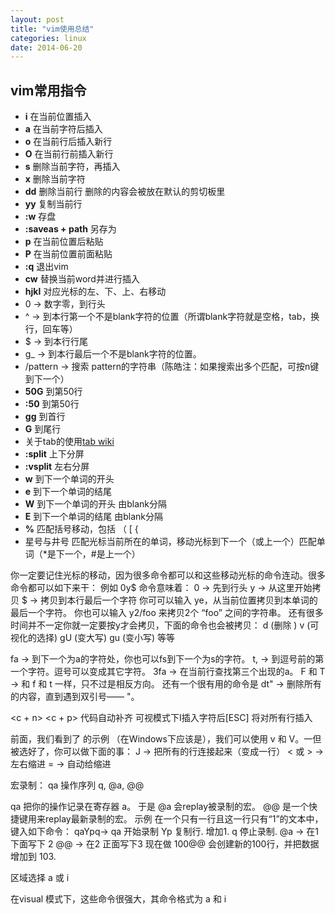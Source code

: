 ```yaml
---
layout: post
title: "vim使用总结"
categories: linux
date: 2014-06-20
---
```


## vim常用指令
* **i** 在当前位置插入 
* **a** 在当前字符后插入
* **o** 在当前行后插入新行
* **O** 在当前行前插入新行
* **s** 删除当前字符，再插入
* **x** 删除当前字符
* **dd** 删除当前行 删除的内容会被放在默认的剪切板里
* **yy** 复制当前行
* **:w** 存盘
* **:saveas + path** 另存为
* **p** 在当前位置后粘贴
* **P** 在当前位置前面粘贴
* **:q** 退出vim
* **cw** 替换当前word并进行插入
* **hjkl** 对应光标的左、下、上、右移动
* 0 → 数字零，到行头
* ^ → 到本行第一个不是blank字符的位置（所谓blank字符就是空格，tab，换行，回车等）
* $ → 到本行行尾
* g_ → 到本行最后一个不是blank字符的位置。
* /pattern → 搜索 pattern的字符串（陈皓注：如果搜索出多个匹配，可按n键到下一个）
* **50G** 到第50行
* **:50** 到第50行
* **gg** 到首行
* **G** 到尾行
* 关于tab的使用[tab wiki](http://vim.wikia.com/wiki/Using_tab_pages)
* **:split** 上下分屏
* **:vsplit** 左右分屏
* **w** 到下一个单词的开头
* **e** 到下一个单词的结尾
* **W** 到下一个单词的开头 由blank分隔
* **E** 到下一个单词的结尾 由blank分隔
* **%** 匹配括号移动，包括 （ [ {
* 星号与井号 匹配光标当前所在的单词，移动光标到下一个（或上一个）匹配单词（*是下一个，#是上一个）

你一定要记住光标的移动，因为很多命令都可以和这些移动光标的命令连动。很多命令都可以如下来干：
<start position><command><end position>
例如 0y$ 命令意味着：
0 → 先到行头
y → 从这里开始拷贝
$ → 拷贝到本行最后一个字符
你可可以输入 ye，从当前位置拷贝到本单词的最后一个字符。
你也可以输入 y2/foo 来拷贝2个 “foo” 之间的字符串。
还有很多时间并不一定你就一定要按y才会拷贝，下面的命令也会被拷贝：
d (删除 )
v (可视化的选择)
gU (变大写)
gu (变小写)
等等

fa → 到下一个为a的字符处，你也可以fs到下一个为s的字符。
t, → 到逗号前的第一个字符。逗号可以变成其它字符。
3fa → 在当前行查找第三个出现的a。
F 和 T → 和 f 和 t 一样，只不过是相反方向。
还有一个很有用的命令是 dt" → 删除所有的内容，直到遇到双引号—— "。

<c + n> <c + p> 代码自动补齐
可视模式下I插入字符后[ESC] 将对所有行插入

前面，我们看到了 <C-v>的示例 （在Windows下应该是<C-q>），我们可以使用 v 和 V。一但被选好了，你可以做下面的事：
J → 把所有的行连接起来（变成一行）
< 或 > → 左右缩进
= → 自动给缩进 

宏录制： qa 操作序列 q, @a, @@

qa 把你的操作记录在寄存器 a。
于是 @a 会replay被录制的宏。
@@ 是一个快捷键用来replay最新录制的宏。
示例
在一个只有一行且这一行只有“1”的文本中，键入如下命令：
qaYp<C-a>q→
qa 开始录制
Yp 复制行.
<C-a> 增加1.
q 停止录制.
@a → 在1下面写下 2
@@ → 在2 正面写下3
现在做 100@@ 会创建新的100行，并把数据增加到 103.

区域选择 <action>a<object> 或 <action>i<object>

在visual 模式下，这些命令很强大，其命令格式为
<action>a<object> 和 <action>i<object>
action可以是任何的命令，如 d (删除), y (拷贝), v (可以视模式选择)。
object 可能是： w 一个单词， W 一个以空格为分隔的单词， s 一个句字， p 一个段落。也可以是一个特别的字符："、 '、 )、 }、 ]。
假设你有一个字符串 (map (+) ("foo")).而光标键在第一个 o 的位置。
vi" → 会选择 foo.
va" → 会选择 "foo".
vi) → 会选择 "foo".
va) → 会选择("foo").
v2i) → 会选择 map (+) ("foo")
v2a) → 会选择 (map (+) ("foo"))
